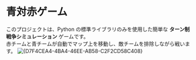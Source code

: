 # 青対赤ゲーム

このプロジェクトは、Python の標準ライブラリのみを使用した簡単な **ターン制戦争シミュレーション** ゲームです。  
赤チームと青チームが自動でマップ上を移動し、敵チームを排除しながら戦います。
![{D7F4CEA4-4BA4-46EE-AB58-C2F2CD58C408}](https://github.com/user-attachments/assets/fa0a9136-c8b0-4bee-af58-8135daa5a608)
